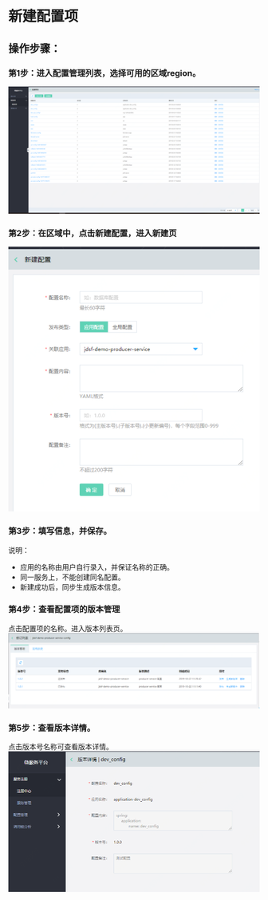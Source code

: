 # 新建配置项

## 操作步骤：


### 第1步：进入配置管理列表，选择可用的区域region。
 ![](../../../../../image/Internet-Middleware/JD-Distributed-Service-Framework/config-list.png)
 
### 第2步：在区域中，点击新建配置，进入新建页
  ![](../../../../../image/Internet-Middleware/JD-Distributed-Service-Framework/config-create.png)
  
### 第3步：填写信息，并保存。
说明：
-	应用的名称由用户自行录入，并保证名称的正确。
-	同一服务上，不能创建同名配置。
-	新建成功后，同步生成版本信息。


### 第4步：查看配置项的版本管理
点击配置项的名称。进入版本列表页。
   ![](../../../../../image/Internet-Middleware/JD-Distributed-Service-Framework/config-vision.png)
   
   
### 第5步：查看版本详情。
点击版本号名称可查看版本详情。
   ![](../../../../../image/Internet-Middleware/JD-Distributed-Service-Framework/config-vision-detail.png)
